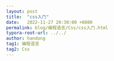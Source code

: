 ```yaml
---
layout: post
title:  "css入门"
date:   2022-11-27 20:30:00 +0800
permalink: blog/编程语言/Css/css入门.html
typora-root-url: ../../
author: handong
tag1: 编程语言
tag2: Css
---
```


